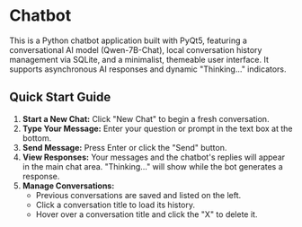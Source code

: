 # Chatbot
This is a Python chatbot application built with PyQt5, featuring a conversational AI model (Qwen-7B-Chat), local conversation history management via SQLite, and a minimalist, themeable user interface. It supports asynchronous AI responses and dynamic "Thinking..." indicators.

## Quick Start Guide

1.  **Start a New Chat:** Click "New Chat" to begin a fresh conversation.
2.  **Type Your Message:** Enter your question or prompt in the text box at the bottom.
3.  **Send Message:** Press Enter or click the "Send" button.
4.  **View Responses:** Your messages and the chatbot's replies will appear in the main chat area. "Thinking..." will show while the bot generates a response.
5.  **Manage Conversations:**
    * Previous conversations are saved and listed on the left.
    * Click a conversation title to load its history.
    * Hover over a conversation title and click the "X" to delete it.